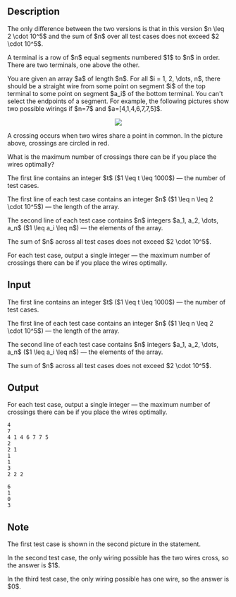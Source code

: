 ## Description

<div><p><span class="tex-font-style-it">The only difference between the two versions is that in this version</span> $n \leq 2 \cdot 10^5$ and the sum of $n$ over all test cases does not exceed $2 \cdot 10^5$<span class="tex-font-style-it">.</span></p><p>A <span class="tex-font-style-it">terminal</span> is a row of $n$ equal segments numbered $1$ to $n$ in order. There are two terminals, one above the other. </p><p>You are given an array $a$ of length $n$. For all $i = 1, 2, \dots, n$, there should be a straight wire from some point on segment $i$ of the top terminal to some point on segment $a_i$ of the bottom terminal. You can't select the endpoints of a segment. For example, the following pictures show two possible wirings if $n=7$ and $a=[4,1,4,6,7,7,5]$.</p><center> <img class="tex-graphics" src="file://eN7upnJJ.png" style="max-width: 100.0%;max-height: 100.0%;"> </center><p>A <span class="tex-font-style-it">crossing</span> occurs when two wires share a point in common. In the picture above, crossings are circled in red.</p><p>What is the <span class="tex-font-style-bf">maximum</span> number of crossings there can be if you place the wires optimally?</p></div><div class="input-specification"><p>The first line contains an integer $t$ ($1 \leq t \leq 1000$)&nbsp;— the number of test cases.</p><p>The first line of each test case contains an integer $n$ ($1 \leq n \leq 2 \cdot 10^5$)&nbsp;— the length of the array.</p><p>The second line of each test case contains $n$ integers $a_1, a_2, \dots, a_n$ ($1 \leq a_i \leq n$)&nbsp;— the elements of the array.</p><p>The sum of $n$ across all test cases does not exceed $2 \cdot 10^5$.</p></div><div class="output-specification"><p>For each test case, output a single integer&nbsp;— the <span class="tex-font-style-bf">maximum</span> number of crossings there can be if you place the wires optimally.</p></div>

## Input

<p>The first line contains an integer $t$ ($1 \leq t \leq 1000$)&nbsp;— the number of test cases.</p><p>The first line of each test case contains an integer $n$ ($1 \leq n \leq 2 \cdot 10^5$)&nbsp;— the length of the array.</p><p>The second line of each test case contains $n$ integers $a_1, a_2, \dots, a_n$ ($1 \leq a_i \leq n$)&nbsp;— the elements of the array.</p><p>The sum of $n$ across all test cases does not exceed $2 \cdot 10^5$.</p>

## Output

<p>For each test case, output a single integer&nbsp;— the <span class="tex-font-style-bf">maximum</span> number of crossings there can be if you place the wires optimally.</p>





```input1
4
7
4 1 4 6 7 7 5
2
2 1
1
1
3
2 2 2
```




```output1
6
1
0
3
```



## Note

<p>The first test case is shown in the second picture in the statement.</p><p>In the second test case, the only wiring possible has the two wires cross, so the answer is $1$.</p><p>In the third test case, the only wiring possible has one wire, so the answer is $0$.</p>
